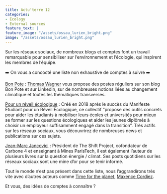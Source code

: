 ```yaml
---
title: Actu'terre 12
categories:
- Ecology
- External sources
feature_text: |
feature_image: "/assets/ossau_lurien_bright.png"
image: "/assets/ossau_lurien_bright.png"
---
```


Sur les réseaux sociaux, de nombreux blogs et comptes font un travail remarquable pour sensibiliser sur l’environnement et l’écologie, qui inspirent les membres de l’équipe. 

➡️ On vous a concocté une liste non exhaustive de comptes à suivre ➡️

[Bon Pote](https://www.linkedin.com/company/bon-pote/) : [Thomas Wagner](https://www.linkedin.com/in/thomas-wagner-0807b932/) vous propose des postes réguliers sur son blog Bon Pote et sur Linkedin, sur de nombreuses notions liées au changement climatique et toutes les thématiques transverses.

[Pour un réveil écologique](https://www.linkedin.com/company/pour-un-reveil-ecologique/) : Créé en 2018 après le succès du Manifeste Étudiant pour un Réveil Écologique, ce collectif “propose des outils concrets pour aider les étudiants à mobiliser leurs écoles et universités pour mieux se former sur les questions écologiques et aider les jeunes diplômés à choisir un employeur suffisamment engagé dans la transition”. Très actifs sur les réseaux sociaux, vous découvrirez de nombreuses news et publications sur ces sujets.

[Jean-Marc Jancovici](https://www.linkedin.com/in/jean-marc-jancovici/) : Président de The Shift Project, cofondateur de Carbone 4 et enseignant à Mines ParisTech, il est également l’auteur de plusieurs livres sur la question énergie / climat. Ses posts quotidiens sur les réseaux sociaux sont une mine d’or pour se tenir informé.

Tout le monde n’est pas présent dans cette liste, nous l’aggrandirons très vite avec d’autres acteurs comme [Time for the planet](https://www.linkedin.com/company/time-for-the-planet/), [Maxence Cordiez](https://www.linkedin.com/in/maxence-cordiez/).

Et vous, des idées de comptes à connaître ?
